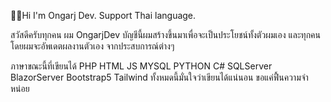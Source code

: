 👨‍🦱Hi I'm Ongarj Dev.
Support Thai language.

สวัสดีครับทุกคน ผม OngarjDev บัญชีนี้ผมสร้างขึ้นมาเพื่อจะเป็นประโยชน์ทั้งตัวผมเอง และทุกคน 
โดยผมจะอัพเดตผลงานตัวเอง จากประสบการณ์ต่างๆ 

ภาษาขณะนี้ที่เขียนได้ PHP HTML JS MYSQL PYTHON C# SQLServer BlazorServer Bootstrap5 Tailwind ทั้งหมดนี้มั่นใจว่าเขียนได้แน่นอน ขอแค่ฟื้นความจำหน่อย
